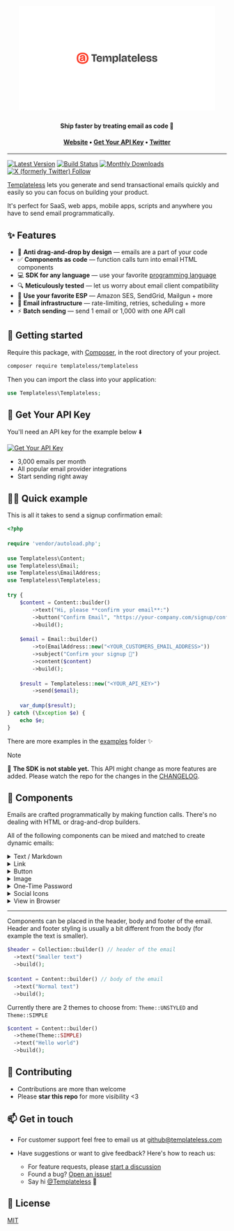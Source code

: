 <h1 align="center">
  <a href="https://templateless.com/">
    <img src="templateless.webp" alt="Templateless" width="450px">
  </a>
  <br />
</h1>

<p align="center">
  <b>Ship faster by treating email as code 🚀</b> <br />
</p>

<h4 align="center">
  <a href="https://templateless.com/">Website</a> &bull;
  <a href="https://app.templateless.com/">Get Your API Key</a> &bull;
  <a href="https://twitter.com/templateless">Twitter</a>
</h4>

---

[![Latest Version](https://badgen.net/packagist/v/templateless/templateless)](https://packagist.org/packages/templateless/templateless)
[![Build Status](https://badgen.net/github/checks/templateless/templateless-php?label=build&icon=github)](https://github.com/templateless/templateless-php/actions)
[![Monthly Downloads](https://badgen.net/packagist/dm/templateless/templateless)](https://packagist.org/packages/templateless/templateless/stats)
[![X (formerly Twitter) Follow](https://img.shields.io/twitter/follow/Templateless)](https://twitter.com/templateless)

[Templateless](https://templateless.com) lets you generate and send transactional emails quickly and easily so you can focus on building your product.

It's perfect for SaaS, web apps, mobile apps, scripts and anywhere you have to send email programmatically.

## ✨ Features

- 👋 **Anti drag-and-drop by design** — emails are a part of your code
- ✅ **Components as code** — function calls turn into email HTML components
- 💻 **SDK for any language** — use your favorite [programming language](https://github.com/orgs/templateless/repositories)
- 🔍 **Meticulously tested** — let us worry about email client compatibility
- 💌 **Use your favorite ESP** — Amazon SES, SendGrid, Mailgun + more
- 💪 **Email infrastructure** — rate-limiting, retries, scheduling + more
- ⚡ **Batch sending** — send 1 email or 1,000 with one API call

## 🚀 Getting started

Require this package, with [Composer](https://getcomposer.org), in the root directory of your project.

```bash
composer require templateless/templateless
```

Then you can import the class into your application:

```php
use Templateless\Templateless;
```

## 🔑 Get Your API Key

You'll need an API key for the example below ⬇️

[![Get Your API Key](https://img.shields.io/badge/Get_Your_API_Key-free-blue?style=for-the-badge)](https://app.templateless.com/)

- 3,000 emails per month
- All popular email provider integrations
- Start sending right away

## 👩‍💻 Quick example

This is all it takes to send a signup confirmation email:

```php
<?php

require 'vendor/autoload.php';

use Templateless\Content;
use Templateless\Email;
use Templateless\EmailAddress;
use Templateless\Templateless;

try {
    $content = Content::builder()
        ->text("Hi, please **confirm your email**:")
        ->button("Confirm Email", "https://your-company.com/signup/confirm?token=XYZ")
        ->build();

    $email = Email::builder()
        ->to(EmailAddress::new("<YOUR_CUSTOMERS_EMAIL_ADDRESS>"))
        ->subject("Confirm your signup 👋")
        ->content($content)
        ->build();

    $result = Templateless::new("<YOUR_API_KEY>")
        ->send($email);

    var_dump($result);
} catch (\Exception $e) {
    echo $e;
}
```

There are more examples in the [examples](examples) folder ✨

> [!NOTE]
> 🚧 **The SDK is not stable yet.** This API might change as more features are added. Please watch the repo for the changes in the [CHANGELOG](CHANGELOG.md).

## 🔳 Components

Emails are crafted programmatically by making function calls. There's no dealing with HTML or drag-and-drop builders.

All of the following components can be mixed and matched to create dynamic emails:

<details>
  <summary>Text / Markdown</summary>

Text component allow you to insert a paragraph. Each paragraph supports basic markdown:

- Bold text: `**bold text**`
- Italic text: `_italic text_`
- Link: `[link text](https://example.com)`
- Also a link: `<https://example.com>`
- Headers (h1-h6):

  - `# Big Header`
  - `###### Small Header`

- Unordered list:

  ```md
  - item one
  - item two
  - item three
  ```

- Ordered list:

  ```md
  1. item one
  1. item two
  1. item three
  ```

```php
Content::builder()
  ->text("## Thank you for signing up")
  ->text("Please **verify your email** by [clicking here](https://example.com/confirm?token=XYZ)")
  ->build();
```

</details>
<details><summary>Link</summary>

Link component adds an anchor tag. This is the same as a text component with the link written in markdown:

```php
Content::builder()
  ->link("Confirm Email", "https://example.com/confirm?token=XYZ") // or...
  ->text("[Confirm Email](https://example.com/confirm?token=XYZ)")
  ->build();
```

</details>
<details><summary>Button</summary>

Button can also be used as a call to action. Button color is set via your dashboard's app color.

```php
Content::builder()
  ->button("Confirm Email", "https://example.com/confirm?token=XYZ")
  ->build();
```

</details>
<details><summary>Image</summary>

Image component will link to an image within your email. Keep in mind that a lot of email clients will prevent images from being loaded automatically for privacy reasons.

```php
Content::builder()
  ->image(
    "https://placekitten.com/300/200",  // where the image is hosted
    "https://example.com",              // [optional] link url, if you want it to be clickable
    300,                                // [optional] width
    200,                                // [optional] height
    "Alt text",                         // [optional] alternate text
  )
  ->build();
```

Only the `src` parameter is required; everything else is optional.

**If you have "Image Optimization" turned on:**

1. Your images will be cached and distributed by our CDN for faster loading. The cache does not expire. If you'd like to re-cache, simply append a query parameter to the end of your image url.
1. Images will be converted into formats that are widely supported by email clients. The following image formats will be processed automatically:

    - Jpeg
    - Png
    - Gif
    - WebP
    - Tiff
    - Ico
    - Bmp
    - Svg

1. Maximum image size is 5MB for free accounts and 20MB for paid accounts.
1. You can specify `width` and/or `height` if you'd like (they are optional). Keep in mind that images will be scaled down to fit within the email theme, if they're too large.

</details>
<details><summary>One-Time Password</summary>

OTP component is designed for showing temporary passwords and reset codes.

```php
Content::builder()
  ->text("Here's your **temporary login code**:")
  ->otp("XY78-2BT0-YFNB-ALW9")
  ->build();
```

</details>
<details><summary>Social Icons</summary>

You can easily add social icons with links by simply specifying the username. Usually, this component is placed in the footer of the email.

These are all the supported platforms:

```php
Content::builder()
  ->socials([
    new SocialItem(Service::WEBSITE, "https://example.com"),
    new SocialItem(Service::EMAIL, "username@example.com"),
    new SocialItem(Service::PHONE, "123-456-7890"), // `tel:` link
    new SocialItem(Service::FACEBOOK, "Username"),
    new SocialItem(Service::YOUTUBE, "ChannelID"),
    new SocialItem(Service::TWITTER, "Username"),
    new SocialItem(Service::X, "Username"),
    new SocialItem(Service::GITHUB, "Username"),
    new SocialItem(Service::INSTAGRAM, "Username"),
    new SocialItem(Service::LINKEDIN, "Username"),
    new SocialItem(Service::SLACK, "Org"),
    new SocialItem(Service::DISCORD, "Username"),
    new SocialItem(Service::TIKTOK, "Username"),
    new SocialItem(Service::SNAPCHAT, "Username"),
    new SocialItem(Service::THREADS, "Username"),
    new SocialItem(Service::TELEGRAM, "Username"),
  ])
  ->build();
```

</details>
<details><summary>View in Browser</summary>

If you'd like your recipients to be able to read the email in a browser, you can add the "view in browser" component that will automatically generate a link. Usually, this is placed in the header or footer of the email.

You can optionally provide the text for the link. If none is provided, default is used: "View in browser"

**This will make the email public to anyone that has access to the link.**

```php
Content::builder()
  ->view_in_browser(Some("Read Email in Browser".to_string()))
  ->build();
```

</details>

---

Components can be placed in the header, body and footer of the email. Header and footer styling is usually a bit different from the body (for example the text is smaller).

```php
$header = Collection::builder() // header of the email
  ->text("Smaller text")
  ->build();

$content = Content::builder() // body of the email
  ->text("Normal text")
  ->build();
```

Currently there are 2 themes to choose from: `Theme::UNSTYLED` and `Theme::SIMPLE`

```php
$content = Content::builder()
  ->theme(Theme::SIMPLE)
  ->text("Hello world")
  ->build();
```

## 🤝 Contributing

- Contributions are more than welcome
- Please **star this repo** for more visibility <3

## 📫 Get in touch

- For customer support feel free to email us at [github@templateless.com](mailto:github@templateless.com)

- Have suggestions or want to give feedback? Here's how to reach us:

    - For feature requests, please [start a discussion](https://github.com/templateless/templateless-php/discussions)
    - Found a bug? [Open an issue!](https://github.com/templateless/templateless-php/issues)
    - Say hi [@Templateless](https://twitter.com/templateless) 👋

## 🍻 License

[MIT](LICENSE)
